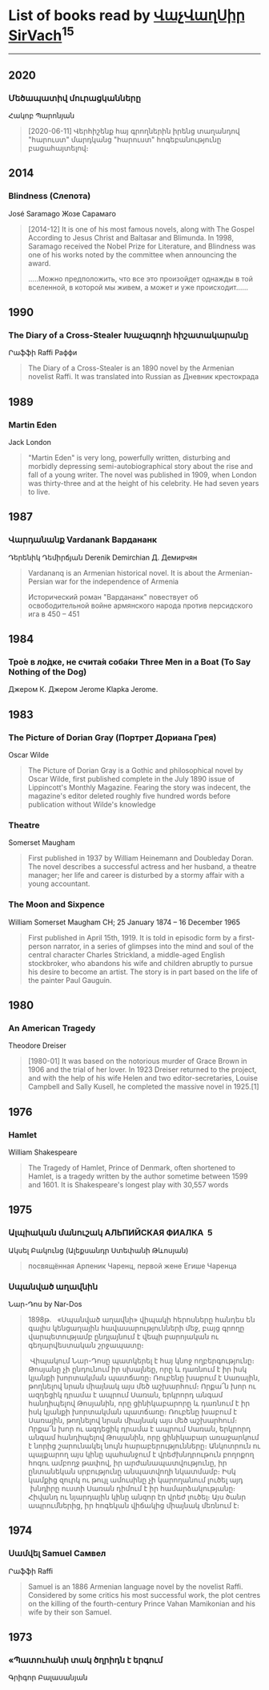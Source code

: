 # List of books read by [ՎաչՎաղՍիր SirVach](false)<sup>15</sup>
---

## 2020

### Մեծապատիվ մուրացկանները
Հակոբ Պարոնյան
> [2020-06-11] Վերհիշենք հայ գրողներին իրենց տաղանդով "հարուստ" մարդկանց "հարուստ" հոգեբանությունը բացահայտելով։



## 2014

### Blindness (Слепота)
José Saramago Жозе Сарамаго
> [2014-12] It is one of his most famous novels, along with The Gospel According to Jesus Christ and Baltasar and Blimunda. In 1998, Saramago received the Nobel Prize for Literature, and Blindness was one of his works noted by the committee when announcing the award.
> 
> .....Можно предположить, что все это произойдет однажды в той вселенной, в которой мы живем, а может и уже происходит......



## 1990

### The Diary of a Cross-Stealer Խաչագողի հիշատակարանը
Րաֆֆի Raffi Раффи
> The Diary of a Cross-Stealer is an 1890 novel by the Armenian novelist Raffi. It was translated into Russian as Дневник крестокрада



## 1989

### Martin Eden
Jack London
> "Martin Eden" is very long, powerfully written, disturbing and morbidly depressing semi-autobiographical story about the rise and fall of a young writer. The novel was published in 1909, when London was thirty-three and at the height of his celebrity. He had seven years to live.



## 1987

### Վարդանանք  Vardanank Вардананк
Դերենիկ Դեմիրճյան Derenik Demirchian  Д. Демирчян
> Vardananq is an Armenian historical novel. It is about the Armenian-Persian war for the independence of Armenia
> 
> Исторический роман "Вардананк" повествует об освободительной войне армянского народа против персидского ига в 450 – 451



## 1984

### Тро́е в ло́дке, не счита́я соба́ки Three Men in a Boat (To Say Nothing of the Dog)
Джером К. Джером Jerome Klapka Jerome.



## 1983

### The Picture of Dorian Gray (Портрет Дориана Грея)
Oscar Wilde
> The Picture of Dorian Gray is a Gothic and philosophical novel by Oscar Wilde, first published complete in the July 1890 issue of Lippincott's Monthly Magazine. Fearing the story was indecent, the magazine's editor deleted roughly five hundred words before publication without Wilde's knowledge


### Theatre
Somerset Maugham
> First published in 1937 by William Heinemann and Doubleday Doran. The novel describes a successful actress and her husband, a theatre manager; her life and career is disturbed by a stormy affair with a young accountant.


### The Moon and Sixpence
William Somerset Maugham CH; 25 January 1874 – 16 December 1965
> First published in April 15th, 1919. It is told in episodic form by a first-person narrator, in a series of glimpses into the mind and soul of the central character Charles Strickland, a middle-aged English stockbroker, who abandons his wife and children abruptly to pursue his desire to become an artist. The story is in part based on the life of the painter Paul Gauguin.



## 1980

### An American Tragedy
Theodore Dreiser
> [1980-01] It was based on the notorious murder of Grace Brown in 1906 and the trial of her lover. In 1923 Dreiser returned to the project, and with the help of his wife Helen and two editor-secretaries, Louise Campbell and Sally Kusell, he completed the massive novel in 1925.[1]



## 1976

### Hamlet
William Shakespeare
> The Tragedy of Hamlet, Prince of Denmark, often shortened to Hamlet, is a tragedy written by the author sometime between 1599 and 1601. It is Shakespeare's longest play with 30,557 words



## 1975

### Ալպիական մանուշակ АЛЬПИЙСКАЯ ФИАЛКА  5
Ակսել Բակունց (Ալեքսանդր Ստեփանի Թևոսյան) 
> посвящённая Арпеник Чаренц, первой жене Егише Чаренца


### Սպանված աղավնին
Նար-Դոս by Nar-Dos
> 1898թ․   «Սպանված աղավնի» վիպակի հերոսները հանդես են գալիս կենցաղային հավասարությունների մեջ, բայց գրողը վարպետությամբ ընդլայնում է վեպի բարոյական ու գեղարվեստական շրջապատը։
> 
>  Վիպակում Նար-Դոսը պատկերել է հայ կնոջ ողբերգությունը։ Թոսյանը չի ընդունում իր սխալնեը, որը և դառնում է իր իսկ կյանքի խորտակման պատճառը։ Ռուբենը խաբում է Սառային, թողնելով նրան միայնակ այս մեծ աշխարհում։ Որքա՜ն խոր ու ազդեցիկ դրամա է ապրում Սառան, երկրորդ անգամ հանդիպելով Թոսյանին, որը ցինիկաբարորը և դառնում է իր իսկ կյանքի խորտակման պատճառը։ Ռուբենը խաբում է Սառային, թողնելով նրան միայնակ այս մեծ աշխարհում։ Որքա՜ն խոր ու ազդեցիկ դրամա է ապրում Սառան, երկրորդ անգամ հանդիպելով Թոսյանին, որը ցինիկաբար առաջարկում է նորից շարունակել նույն հարաբերությունները։ Անկոտրուն ու պայքարող այս կինը պահանջում է վրեժխնդրութուն բողոքող հոգու ամբողջ թափով, իր արժանապատվությունը, իր ընտանեկան սրբությունը անպատվողի նկատմամբ։ Իսկ կամքից զուրկ ու թույլ ամուսինը չի կարողանում լուծել այդ  խնդիրը ուստի Սառան դիմում է իր համարձակությանը։ Հիվանդ ու նյարդային կինը անզոր էր վրեժ լուծել։ Այս ծանր ապրումներից, իր հոգեկան վիճակից միայնակ մեռնում է։



## 1974

### Սամվել Samuel Самвел
Րաֆֆի Raffi
> Samuel is an 1886 Armenian language novel by the novelist Raffi. Considered by some critics his most successful work, the plot centres on the killing of the fourth-century Prince Vahan Mamikonian and his wife by their son Samuel.



## 1973

### «Պատուհանի տակ ծղրիդն է երգում
Գրիգոր Բալասանյան



